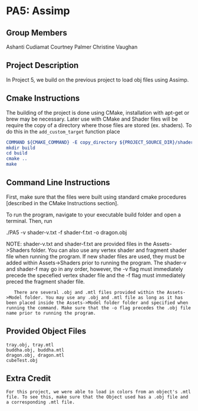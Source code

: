 # PA5: Assimp

## Group Members
Ashanti Cudiamat
Courtney Palmer
Christine Vaughan

## Project Description
In Project 5, we build on the previous project to load obj files using Assimp. 

## Cmake Instructions
The building of the project is done using CMake, installation with apt-get or brew may be necessary. Later use with CMake and Shader files will be require the copy of a directory where those files are stored (ex. shaders). To do this in the ```add_custom_target``` function place 
```cmake
COMMAND ${CMAKE_COMMAND} -E copy_directory ${PROJECT_SOURCE_DIR}/shaders/ ${CMAKE_CURRENT_BINARY_DIR}/shaders
mkdir build
cd build
cmake ..
make
```

## Command Line Instructions
First, make sure that the files were built using standard cmake procedures [described in the CMake Instructions section].

To run the program, navigate to your executable build folder and open a terminal. Then, run

./PA5 -v shader-v.txt -f shader-f.txt -o dragon.obj

NOTE: 
       shader-v.txt and shader-f.txt are provided files in the Assets->Shaders folder. You can also use any vertex shader and fragment shader file when running the program. If new shader files are used, they must be added within Assets->Shaders prior to running the program. The shader-v and shader-f may go in any order, however, the -v flag must immediately precede the specefied vertex shader file and the -f flag must immediately preced the fragment shader file. 

       There are several .obj and .mtl files provided within the Assets->Model folder. You may use any .obj and .mtl file as long as it has been placed inside the Assets->Model folder folder and specified when running the command. Make sure that the -o flag precedes the .obj file name prior to running the program. 

## Provided Object Files
    tray.obj, tray.mtl
    buddha.obj, buddha.mtl
    dragon.obj, dragon.mtl
    cubeTest.obj

## Extra Credit
    For this project, we were able to load in colors from an object's .mtl file. To see this, make sure that the Object used has a .obj file and a corresponding .mtl file. 

